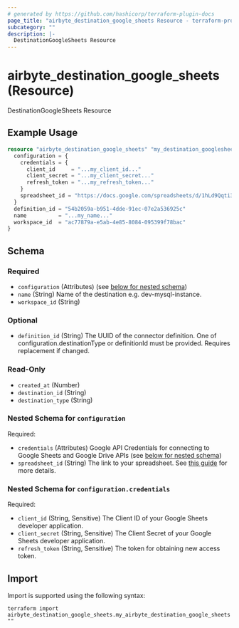 ```yaml
---
# generated by https://github.com/hashicorp/terraform-plugin-docs
page_title: "airbyte_destination_google_sheets Resource - terraform-provider-airbyte"
subcategory: ""
description: |-
  DestinationGoogleSheets Resource
---
```


# airbyte_destination_google_sheets (Resource)

DestinationGoogleSheets Resource

## Example Usage

```terraform
resource "airbyte_destination_google_sheets" "my_destination_googlesheets" {
  configuration = {
    credentials = {
      client_id     = "...my_client_id..."
      client_secret = "...my_client_secret..."
      refresh_token = "...my_refresh_token..."
    }
    spreadsheet_id = "https://docs.google.com/spreadsheets/d/1hLd9Qqti3UyLXZB2aFfUWDT7BG/edit"
  }
  definition_id = "54b2059a-b951-4dde-91ec-07e2a536925c"
  name          = "...my_name..."
  workspace_id  = "ac77879a-e5ab-4e85-8084-095399f78bac"
}
```

<!-- schema generated by tfplugindocs -->
## Schema

### Required

- `configuration` (Attributes) (see [below for nested schema](#nestedatt--configuration))
- `name` (String) Name of the destination e.g. dev-mysql-instance.
- `workspace_id` (String)

### Optional

- `definition_id` (String) The UUID of the connector definition. One of configuration.destinationType or definitionId must be provided. Requires replacement if changed.

### Read-Only

- `created_at` (Number)
- `destination_id` (String)
- `destination_type` (String)

<a id="nestedatt--configuration"></a>
### Nested Schema for `configuration`

Required:

- `credentials` (Attributes) Google API Credentials for connecting to Google Sheets and Google Drive APIs (see [below for nested schema](#nestedatt--configuration--credentials))
- `spreadsheet_id` (String) The link to your spreadsheet. See <a href='https://docs.airbyte.com/integrations/destinations/google-sheets#sheetlink'>this guide</a> for more details.

<a id="nestedatt--configuration--credentials"></a>
### Nested Schema for `configuration.credentials`

Required:

- `client_id` (String, Sensitive) The Client ID of your Google Sheets developer application.
- `client_secret` (String, Sensitive) The Client Secret of your Google Sheets developer application.
- `refresh_token` (String, Sensitive) The token for obtaining new access token.

## Import

Import is supported using the following syntax:

```shell
terraform import airbyte_destination_google_sheets.my_airbyte_destination_google_sheets ""
```
